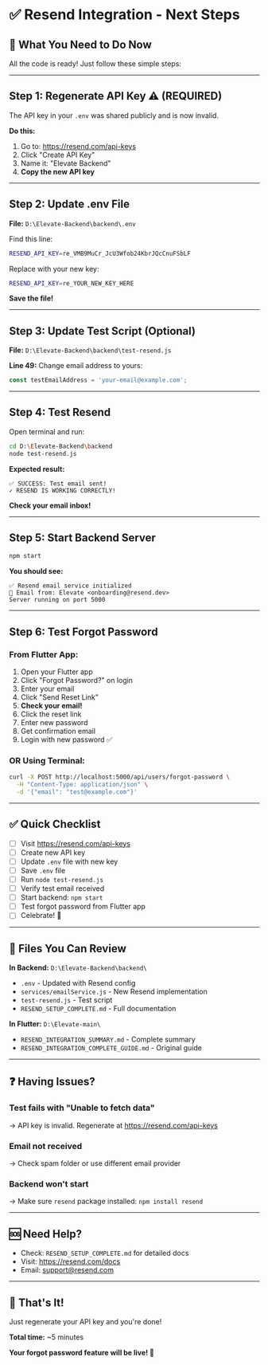 # ✅ Resend Integration - Next Steps

## 🎯 What You Need to Do Now

All the code is ready! Just follow these simple steps:

---

## Step 1: Regenerate API Key ⚠️ (REQUIRED)

The API key in your `.env` was shared publicly and is now invalid.

**Do this:**
1. Go to: https://resend.com/api-keys
2. Click "Create API Key"
3. Name it: "Elevate Backend"
4. **Copy the new API key**

---

## Step 2: Update .env File

**File:** `D:\Elevate-Backend\backend\.env`

Find this line:
```bash
RESEND_API_KEY=re_VMB9MuCr_JcU3Wfob24KbrJQcCnuFSbLF
```

Replace with your new key:
```bash
RESEND_API_KEY=re_YOUR_NEW_KEY_HERE
```

**Save the file!**

---

## Step 3: Update Test Script (Optional)

**File:** `D:\Elevate-Backend\backend\test-resend.js`

**Line 49:** Change email address to yours:
```javascript
const testEmailAddress = 'your-email@example.com';
```

---

## Step 4: Test Resend

Open terminal and run:
```bash
cd D:\Elevate-Backend\backend
node test-resend.js
```

**Expected result:**
```
✅ SUCCESS: Test email sent!
✓ RESEND IS WORKING CORRECTLY!
```

**Check your email inbox!**

---

## Step 5: Start Backend Server

```bash
npm start
```

**You should see:**
```
✅ Resend email service initialized
📧 Email from: Elevate <onboarding@resend.dev>
Server running on port 5000
```

---

## Step 6: Test Forgot Password

### **From Flutter App:**
1. Open your Flutter app
2. Click "Forgot Password?" on login
3. Enter your email
4. Click "Send Reset Link"
5. **Check your email!**
6. Click the reset link
7. Enter new password
8. Get confirmation email
9. Login with new password ✅

### **OR Using Terminal:**
```bash
curl -X POST http://localhost:5000/api/users/forgot-password \
  -H "Content-Type: application/json" \
  -d '{"email": "test@example.com"}'
```

---

## ✅ Quick Checklist

- [ ] Visit https://resend.com/api-keys
- [ ] Create new API key
- [ ] Update `.env` file with new key
- [ ] Save `.env` file
- [ ] Run `node test-resend.js`
- [ ] Verify test email received
- [ ] Start backend: `npm start`
- [ ] Test forgot password from Flutter app
- [ ] Celebrate! 🎉

---

## 📂 Files You Can Review

**In Backend:** `D:\Elevate-Backend\backend\`
- `.env` - Updated with Resend config
- `services/emailService.js` - New Resend implementation
- `test-resend.js` - Test script
- `RESEND_SETUP_COMPLETE.md` - Full documentation

**In Flutter:** `D:\Elevate-main\`
- `RESEND_INTEGRATION_SUMMARY.md` - Complete summary
- `RESEND_INTEGRATION_COMPLETE_GUIDE.md` - Original guide

---

## ❓ Having Issues?

### **Test fails with "Unable to fetch data"**
→ API key is invalid. Regenerate at https://resend.com/api-keys

### **Email not received**
→ Check spam folder or use different email provider

### **Backend won't start**
→ Make sure `resend` package installed: `npm install resend`

---

## 🆘 Need Help?

- Check: `RESEND_SETUP_COMPLETE.md` for detailed docs
- Visit: https://resend.com/docs
- Email: support@resend.com

---

## 🎉 That's It!

Just regenerate your API key and you're done!

**Total time:** ~5 minutes

**Your forgot password feature will be live! 🚀**

